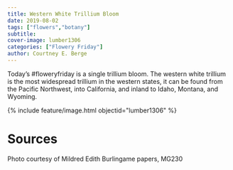 ```yaml
---
title: Western White Trillium Bloom
date: 2019-08-02
tags: ["flowers","botany"]
subtitle: 
cover-image: lumber1306
categories: ["Flowery Friday"]
author: Courtney E. Berge
---
```


Today’s #floweryfriday is a single trillium bloom. The western white trillium is the most widespread trillium in the western states, it can be found from the Pacific Northwest, into California, and inland to Idaho, Montana, and Wyoming.

{% include feature/image.html objectid="lumber1306" %}

# Sources

Photo courtesy of Mildred Edith Burlingame papers, MG230